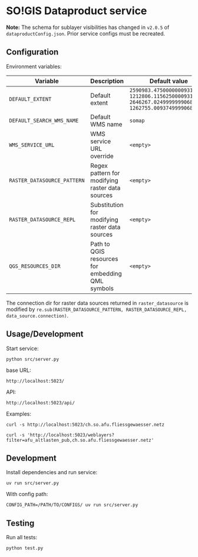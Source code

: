 SO!GIS Dataproduct service
==========================

**Note:** The schema for sublayer visibilities has changed in `v2.0.5` of `dataproductConfig.json`. Prior service configs must be recreated.


Configuration
-------------

Environment variables:

| Variable                    | Description                                       | Default value                |
|-----------------------------|---------------------------------------------------|------------------------------|
| `DEFAULT_EXTENT`            | Default extent                                    | `2590983.47500000009313226, 1212806.11562500009313226, 2646267.02499999990686774, 1262755.00937499990686774` |
| `DEFAULT_SEARCH_WMS_NAME`   | Default WMS name                                  | `somap`                      |
| `WMS_SERVICE_URL`           | WMS service URL override                          | `<empty>`                    |
| `RASTER_DATASOURCE_PATTERN` | Regex pattern for modifying raster data sources   | `<empty>`                    |
| `RASTER_DATASOURCE_REPL`    | Substitution for modifying raster data sources    | `<empty>`                    |
| `QGS_RESOURCES_DIR`         | Path to QGIS resources for embedding QML symbols  | `<empty>`                    |

The connection dir for raster data sources returned in `raster_datasource` is modified by `re.sub(RASTER_DATASOURCE_PATTERN, RASTER_DATASOURCE_REPL, data_source.connection)`.


Usage/Development
-----------------

Start service:

    python src/server.py

base URL:

    http://localhost:5023/

API:

    http://localhost:5023/api/

Examples:

    curl -s http://localhost:5023/ch.so.afu.fliessgewaesser.netz

    curl -s 'http://localhost:5023/weblayers?filter=afu_altlasten_pub,ch.so.afu.fliessgewaesser.netz'


Development
-----------

Install dependencies and run service:

    uv run src/server.py

With config path:

    CONFIG_PATH=/PATH/TO/CONFIGS/ uv run src/server.py

Testing
-------

Run all tests:

    python test.py
